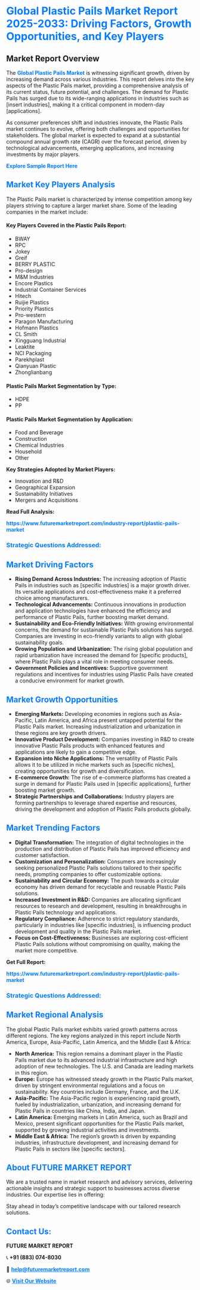 <h1 style="color: #007BFF;">Global Plastic Pails Market Report 2025-2033: Driving Factors, Growth Opportunities, and Key Players</h1>

<section id="overview">
<h2>Market Report Overview</h2>
<p>The <a href="https://www.futuremarketreport.com/industry-report/plastic-pails-market" style="color: #007BFF; text-decoration: none;"><strong>Global Plastic Pails Market</strong></a> is witnessing significant growth, driven by increasing demand across various industries. This report delves into the key aspects of the Plastic Pails market, providing a comprehensive analysis of its current status, future potential, and challenges. The demand for Plastic Pails has surged due to its wide-ranging applications in industries such as [insert industries], making it a critical component in modern-day [applications].</p>
<p>As consumer preferences shift and industries innovate, the Plastic Pails market continues to evolve, offering both challenges and opportunities for stakeholders. The global market is expected to expand at a substantial compound annual growth rate (CAGR) over the forecast period, driven by technological advancements, emerging applications, and increasing investments by major players.</p>
</section>

<section id="overview">
<p><a href="https://www.futuremarketreport.com/request-sample/reportId=26480" style="color: #007BFF; text-decoration: none;"><strong>Explore Sample Report Here</strong></a></p>
</section>

<section id="key-players">
<h2 style="color: #007BFF;">Market Key Players Analysis</h2>
<p>The Plastic Pails market is characterized by intense competition among key players striving to capture a larger market share. Some of the leading companies in the market include:</p>
<h4>Key Players Covered in the Plastic Pails Report:</h4>
<ul><li>BWAY</li><li>RPC</li><li>Jokey</li><li>Greif</li><li>BERRY PLASTIC</li><li>Pro-design</li><li>M&amp;M Industries</li><li>Encore Plastics</li><li>Industrial Container Services</li><li>Hitech</li><li>Ruijie Plastics</li><li>Priority Plastics</li><li>Pro-western</li><li>Paragon Manufacturing</li><li>Hofmann Plastics</li><li>CL Smith</li><li>Xingguang Industrial</li><li>Leaktite</li><li>NCI Packaging</li><li>Parekhplast</li><li>Qianyuan Plastic</li><li>Zhonglianbang</li></ul>
<h4>Plastic Pails Market Segmentation by Type:</h4>
<ul><li>HDPE</li><li>PP</li></ul>

<h4>Plastic Pails Market Segmentation by Application:</h4>
<ul><li>Food and Beverage</li><li>Construction</li><li>Chemical Industries</li><li>Household</li><li>Other</li></ul>
<p><strong>Key Strategies Adopted by Market Players:</strong></p>
<ul>
<li>Innovation and R&D</li>
<li>Geographical Expansion</li>
<li>Sustainability Initiatives</li>
<li>Mergers and Acquisitions</li>
</ul>
</section>

<section>
<p><strong>Read Full Analysis: </strong></p><a href="https://www.futuremarketreport.com/industry-report/plastic-pails-market" style="color: #007BFF; text-decoration: none;"><strong>https://www.futuremarketreport.com/industry-report/plastic-pails-market</strong></a>
<h3 style="color: #007BFF;">Strategic Questions Addressed:</h3>
</section>

<section id="driving-factors">
<h2 style="color: #007BFF;">Market Driving Factors</h2>
<ul>
<li><strong>Rising Demand Across Industries:</strong> The increasing adoption of Plastic Pails in industries such as [specific industries] is a major growth driver. Its versatile applications and cost-effectiveness make it a preferred choice among manufacturers.</li>
<li><strong>Technological Advancements:</strong> Continuous innovations in production and application technologies have enhanced the efficiency and performance of Plastic Pails, further boosting market demand.</li>
<li><strong>Sustainability and Eco-Friendly Initiatives:</strong> With growing environmental concerns, the demand for sustainable Plastic Pails solutions has surged. Companies are investing in eco-friendly variants to align with global sustainability goals.</li>
<li><strong>Growing Population and Urbanization:</strong> The rising global population and rapid urbanization have increased the demand for [specific products], where Plastic Pails plays a vital role in meeting consumer needs.</li>
<li><strong>Government Policies and Incentives:</strong> Supportive government regulations and incentives for industries using Plastic Pails have created a conducive environment for market growth.</li>
</ul>
</section>

<section id="growth-opportunities">
<h2 style="color: #007BFF;">Market Growth Opportunities</h2>
<ul>
<li><strong>Emerging Markets:</strong> Developing economies in regions such as Asia-Pacific, Latin America, and Africa present untapped potential for the Plastic Pails market. Increasing industrialization and urbanization in these regions are key growth drivers.</li>
<li><strong>Innovative Product Development:</strong> Companies investing in R&D to create innovative Plastic Pails products with enhanced features and applications are likely to gain a competitive edge.</li>
<li><strong>Expansion into Niche Applications:</strong> The versatility of Plastic Pails allows it to be utilized in niche markets such as [specific niches], creating opportunities for growth and diversification.</li>
<li><strong>E-commerce Growth:</strong> The rise of e-commerce platforms has created a surge in demand for Plastic Pails used in [specific applications], further boosting market growth.</li>
<li><strong>Strategic Partnerships and Collaborations:</strong> Industry players are forming partnerships to leverage shared expertise and resources, driving the development and adoption of Plastic Pails products globally.</li>
</ul>
</section>

<section id="trending-factors">
<h2 style="color: #007BFF;">Market Trending Factors</h2>
<ul>
<li><strong>Digital Transformation:</strong> The integration of digital technologies in the production and distribution of Plastic Pails has improved efficiency and customer satisfaction.</li>
<li><strong>Customization and Personalization:</strong> Consumers are increasingly seeking personalized Plastic Pails solutions tailored to their specific needs, prompting companies to offer customizable options.</li>
<li><strong>Sustainability and Circular Economy:</strong> The push towards a circular economy has driven demand for recyclable and reusable Plastic Pails solutions.</li>
<li><strong>Increased Investment in R&D:</strong> Companies are allocating significant resources to research and development, resulting in breakthroughs in Plastic Pails technology and applications.</li>
<li><strong>Regulatory Compliance:</strong> Adherence to strict regulatory standards, particularly in industries like [specific industries], is influencing product development and quality in the Plastic Pails market.</li>
<li><strong>Focus on Cost-Effectiveness:</strong> Businesses are exploring cost-efficient Plastic Pails solutions without compromising on quality, making the market more competitive.</li>
</ul>
</section>

<section>
<p><strong>Get Full Report: </strong></p><a href="https://www.futuremarketreport.com/industry-report/plastic-pails-market" style="color: #007BFF; text-decoration: none;"><strong>https://www.futuremarketreport.com/industry-report/plastic-pails-market</strong></a>
<h3 style="color: #007BFF;">Strategic Questions Addressed:</h3>
</section>


<section id="regional-analysis">
<h2 style="color: #007BFF;">Market Regional Analysis</h2>
<p>The global Plastic Pails market exhibits varied growth patterns across different regions. The key regions analyzed in this report include North America, Europe, Asia-Pacific, Latin America, and the Middle East & Africa:</p>
<ul>
<li><strong>North America:</strong> This region remains a dominant player in the Plastic Pails market due to its advanced industrial infrastructure and high adoption of new technologies. The U.S. and Canada are leading markets in this region.</li>
<li><strong>Europe:</strong> Europe has witnessed steady growth in the Plastic Pails market, driven by stringent environmental regulations and a focus on sustainability. Key countries include Germany, France, and the U.K.</li>
<li><strong>Asia-Pacific:</strong> The Asia-Pacific region is experiencing rapid growth, fueled by industrialization, urbanization, and increasing demand for Plastic Pails in countries like China, India, and Japan.</li>
<li><strong>Latin America:</strong> Emerging markets in Latin America, such as Brazil and Mexico, present significant opportunities for the Plastic Pails market, supported by growing industrial activities and investments.</li>
<li><strong>Middle East & Africa:</strong> The region’s growth is driven by expanding industries, infrastructure development, and increasing demand for Plastic Pails in sectors like [specific sectors].</li>
</ul>
</section>

<footer>
<h2 style="color: #007BFF;">About FUTURE MARKET REPORT</h2>
<p>We are a trusted name in market research and advisory services, delivering actionable insights and strategic support to businesses across diverse industries. Our expertise lies in offering:</p>

<p>Stay ahead in today’s competitive landscape with our tailored research solutions.</p>

<h2 style="color: #007BFF;">Contact Us:</h2>
<p><strong>FUTURE MARKET REPORT</strong></p>
<p>📞 <strong>+91 (883) 074-8030</strong></p>
<p>📧 <strong><a href="mailto:help@futuremarketreport.com" style="color: #007BFF;">help@futuremarketreport.com</a></strong></p>
<p>🌐 <strong><a href="https://www.futuremarketreport.com/" style="color: #007BFF;">Visit Our Website</a></strong></p>
</footer>